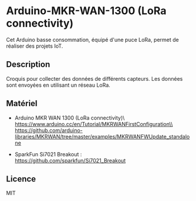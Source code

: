 # Arduino-MKR-WAN-1300 (LoRa connectivity)

Cet Arduino basse consommation, équipé d'une puce LoRa, permet de réaliser des projets IoT.

## Description
Croquis pour collecter des données de différents capteurs. Les données sont envoyées en utilisant un réseau LoRa.

## Matériel
* Arduino MKR WAN 1300 (LoRa connectivity)\\
https://www.arduino.cc/en/Tutorial/MKRWANFirstConfiguration\\
https://github.com/arduino-libraries/MKRWAN/tree/master/examples/MKRWANFWUpdate_standalone

* SparkFun Si7021 Breakout : https://github.com/sparkfun/Si7021_Breakout

## Licence
MIT
